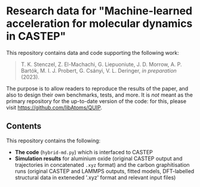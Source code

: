 # Research data for "Machine-learned acceleration for molecular dynamics in CASTEP"
This repository contains data and code supporting the following work:

> T. K. Stenczel, Z. El-Machachi, G. Liepuoniute, J. D. Morrow, A. P. Bart&oacute;k, M. I. J. Probert, G. Cs&aacute;nyi, V. L. Deringer, _in preparation_ (2023).

The purpose is to allow readers to reproduce the results of the paper, and also to design their own benchmarks, tests, and more. It is _not_ meant as the primary repository for the up-to-date version of the code: for this, please visit https://github.com/libAtoms/QUIP.

## Contents

This repository contains the following:

* **The code** (`hybrid-md.py`) which is interfaced to CASTEP
* **Simulation results** for aluminium oxide (original CASTEP output and trajectories in concatenated `.xyz` format) and the carbon graphitisation runs (original CASTEP and LAMMPS outputs, fitted models, DFT-labelled structural data in exteneded '.xyz' format and relevant input files)
